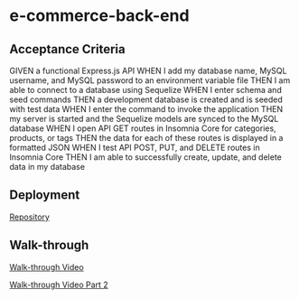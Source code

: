 # e-commerce-back-end

## Acceptance Criteria
GIVEN a functional Express.js API
WHEN I add my database name, MySQL username, and MySQL password to an environment variable file
THEN I am able to connect to a database using Sequelize
WHEN I enter schema and seed commands
THEN a development database is created and is seeded with test data
WHEN I enter the command to invoke the application
THEN my server is started and the Sequelize models are synced to the MySQL database
WHEN I open API GET routes in Insomnia Core for categories, products, or tags
THEN the data for each of these routes is displayed in a formatted JSON
WHEN I test API POST, PUT, and DELETE routes in Insomnia Core
THEN I am able to successfully create, update, and delete data in my database

## Deployment

[Repository](https://github.com/zoeedge16/e-commerce-back-end)

## Walk-through


[Walk-through Video](https://drive.google.com/file/d/15xMyYZo9EGGga_znYKR1t4roNPcJmObp/view?usp=drive_link)


[Walk-through Video Part 2](https://drive.google.com/file/d/167HIXStdFsacEGkCq15fvrYzAeUsVTGr/view?usp=drive_link)
